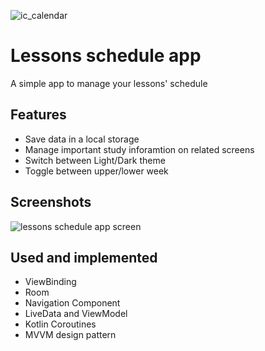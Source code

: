 ![ic_calendar](https://github.com/RUD0MIR/lessons-schedule-manager-app/assets/114794142/c616714a-fc98-4a12-9068-48585f5e1e5e)

# Lessons schedule app

A simple app to manage your lessons' schedule


## Features

- Save data in a local storage
- Manage important study inforamtion on related screens
- Switch between Light/Dark theme
- Toggle between upper/lower week

## Screenshots

![lessons schedule app screen](https://github.com/RUD0MIR/lessons-schedule-manager-app/assets/114794142/ce571505-9f7f-4700-8edf-b3ff52fce8b8)

## Used and implemented

- ViewBinding
- Room
- Navigation Component
- LiveData and ViewModel
- Kotlin Coroutines
- MVVM design pattern
